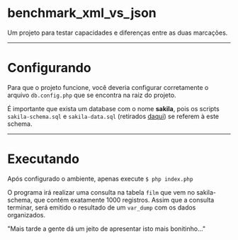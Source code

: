 benchmark_xml_vs_json
=====================

Um projeto para testar capacidades e diferenças entre as duas marcações.

----------
# Configurando

Para que o projeto funcione, você deveria configurar corretamente
o arquivo `db.config.php` que se encontra na raiz do projeto.

É importante que exista um database com o nome **sakila**,
pois os scripts `sakila-schema.sql` e `sakila-data.sql`
(retirados [daqui](http://dev.mysql.com/doc/sakila/en/sakila-installation.html))
se referem à este schema.

----------
# Executando

Após configurado o ambiente, apenas execute
`$ php index.php`

O programa irá realizar uma consulta na tabela `film` que vem no sakila-schema,
que contém exatamente 1000 registros.
Assim que a consulta terminar, será emitido o resultado de um `var_dump`
com os dados organizados.

"Mais tarde a gente dá um jeito de apresentar isto mais bonitinho..."
